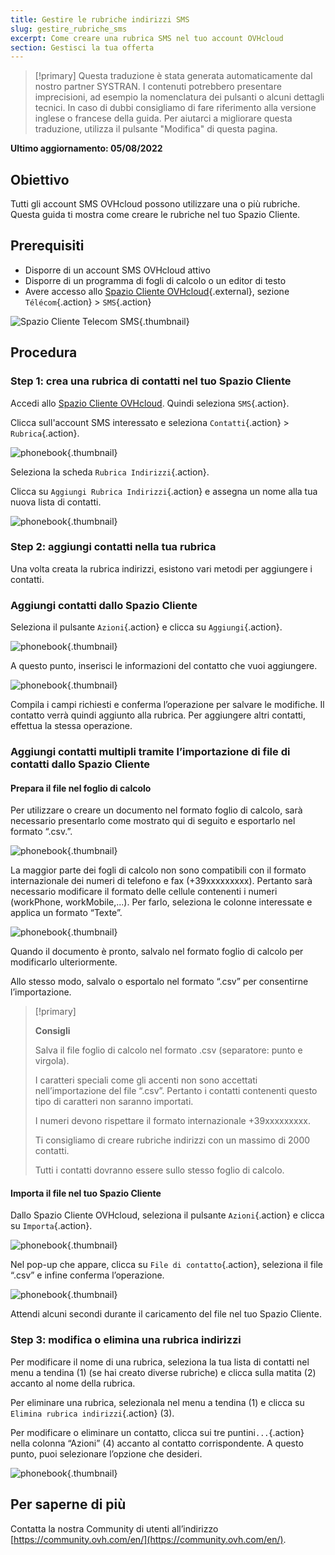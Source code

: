 ```yaml
---
title: Gestire le rubriche indirizzi SMS
slug: gestire_rubriche_sms
excerpt: Come creare una rubrica SMS nel tuo account OVHcloud
section: Gestisci la tua offerta
---
```


> [!primary]
> Questa traduzione è stata generata automaticamente dal nostro partner SYSTRAN. I contenuti potrebbero presentare imprecisioni, ad esempio la nomenclatura dei pulsanti o alcuni dettagli tecnici. In caso di dubbi consigliamo di fare riferimento alla versione inglese o francese della guida. Per aiutarci a migliorare questa traduzione, utilizza il pulsante "Modifica" di questa pagina.
>

**Ultimo aggiornamento: 05/08/2022**

## Obiettivo

Tutti gli account SMS OVHcloud possono utilizzare una o più rubriche. Questa guida ti mostra come creare le rubriche nel tuo Spazio Cliente.

## Prerequisiti

- Disporre di un account SMS OVHcloud attivo
- Disporre di un programma di fogli di calcolo o un editor di testo
- Avere accesso allo [Spazio Cliente OVHcloud](https://www.ovh.com/auth/?action=gotomanager&from=https://www.ovh.it/&ovhSubsidiary=it){.external}, sezione `Télécom`{.action} > `SMS`{.action}

![Spazio Cliente Telecom SMS](https://raw.githubusercontent.com/ovh/docs/master/templates/control-panel/product-selection/telecom/tpl-telecom-03-en-sms.png){.thumbnail}

## Procedura

### Step 1: crea una rubrica di contatti nel tuo Spazio Cliente

Accedi allo [Spazio Cliente OVHcloud](https://www.ovh.com/auth/?action=gotomanager&from=https://www.ovh.it/&ovhSubsidiary=it). Quindi seleziona `SMS`{.action}.

Clicca sull'account SMS interessato e seleziona `Contatti`{.action} > `Rubrica`{.action}.

![phonebook](images/smsphonebook01.png){.thumbnail}

Seleziona la scheda `Rubrica Indirizzi`{.action}.

Clicca su `Aggiungi Rubrica Indirizzi`{.action} e assegna un nome alla tua nuova lista di contatti.

![phonebook](images/smsphonebook2.png){.thumbnail}

### Step 2: aggiungi contatti nella tua rubrica

Una volta creata la rubrica indirizzi, esistono vari metodi per aggiungere i contatti.

### Aggiungi contatti dallo Spazio Cliente

Seleziona il pulsante `Azioni`{.action} e clicca su `Aggiungi`{.action}.

![phonebook](images/smsphonebook3.png){.thumbnail}

A questo punto, inserisci le informazioni del contatto che vuoi aggiungere.

![phonebook](images/smsphonebook4.png){.thumbnail}

Compila i campi richiesti e conferma l’operazione per salvare le modifiche. Il contatto verrà quindi aggiunto alla rubrica. Per aggiungere altri contatti, effettua la stessa operazione.

### Aggiungi contatti multipli tramite l’importazione di file di contatti dallo Spazio Cliente

#### Prepara il file nel foglio di calcolo

Per utilizzare o creare un documento nel formato foglio di calcolo, sarà necessario presentarlo come mostrato qui di seguito e esportarlo nel formato “.csv.”.

![phonebook](images/smsphonebook-spreadsheet1.png){.thumbnail}

La maggior parte dei fogli di calcolo non sono compatibili con il formato internazionale dei numeri di telefono e fax (+39xxxxxxxxx). Pertanto sarà necessario modificare il formato delle cellule contenenti i numeri (workPhone, workMobile,...). Per farlo, seleziona le colonne interessate e applica un formato “Texte”.

![phonebook](images/smsphonebook-spreadsheet2.png){.thumbnail}

Quando il documento è pronto, salvalo nel formato foglio di calcolo per modificarlo ulteriormente.

Allo stesso modo, salvalo o esportalo nel formato “.csv” per consentirne l’importazione.

> [!primary]
>
> **Consigli**
>
>Salva il file foglio di calcolo nel formato .csv (separatore: punto e virgola).
>
>I caratteri speciali come gli accenti non sono accettati nell’importazione del file “.csv”. Pertanto i contatti contenenti questo tipo di caratteri non saranno importati.
>
>I numeri devono rispettare il formato internazionale +39xxxxxxxxx.
>
>Ti consigliamo di creare rubriche indirizzi con un massimo di 2000 contatti.
>
>Tutti i contatti dovranno essere sullo stesso foglio di calcolo.
>
>

#### Importa il file nel tuo Spazio Cliente

Dallo Spazio Cliente OVHcloud, seleziona il pulsante `Azioni`{.action} e clicca su `Importa`{.action}.

![phonebook](images/smsphonebook5.png){.thumbnail}

Nel pop-up che appare, clicca su `File di contatto`{.action}, seleziona il file “.csv” e infine conferma l’operazione.

![phonebook](images/smsphonebook6.png){.thumbnail}

Attendi alcuni secondi durante il caricamento del file nel tuo Spazio Cliente.

### Step 3: modifica o elimina una rubrica indirizzi

Per modificare il nome di una rubrica, seleziona la tua lista di contatti nel menu a tendina (1) (se hai creato diverse rubriche) e clicca sulla matita (2) accanto al nome della rubrica. 

Per eliminare una rubrica, selezionala nel menu a tendina (1) e clicca su `Elimina rubrica indirizzi`{.action} (3).

Per modificare o eliminare un contatto, clicca sui tre puntini`...`{.action} nella colonna “Azioni” (4) accanto al contatto corrispondente. A questo punto, puoi selezionare l’opzione che desideri.

![phonebook](images/smsphonebook7.png){.thumbnail}

## Per saperne di più

Contatta la nostra Community di utenti all’indirizzo [https://community.ovh.com/en/](https://community.ovh.com/en/).
